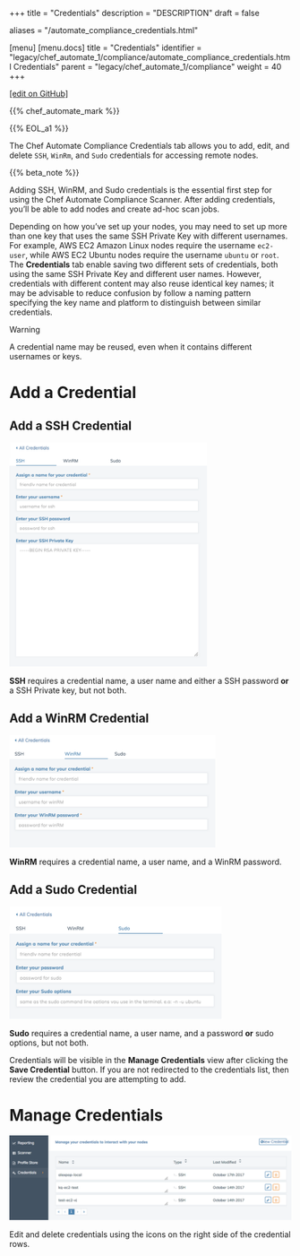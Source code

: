 +++
title = "Credentials"
description = "DESCRIPTION"
draft = false

aliases = "/automate_compliance_credentials.html"

[menu]
  [menu.docs]
    title = "Credentials"
    identifier = "legacy/chef_automate_1/compliance/automate_compliance_credentials.html Credentials"
    parent = "legacy/chef_automate_1/compliance"
    weight = 40
+++    

[\[edit on
GitHub\]](https://github.com/chef/chef-web-docs/blob/master/chef_master/source/automate_compliance_credentials.html)

<meta name="robots" content="noindex">

{{% chef_automate_mark %}}

{{% EOL_a1 %}}

The Chef Automate Compliance Credentials tab allows you to add, edit,
and delete `SSH`, `WinRm`, and `Sudo` credentials for accessing remote
nodes.

{{% beta_note %}}

Adding SSH, WinRM, and Sudo credentials is the essential first step for
using the Chef Automate Compliance Scanner. After adding credentials,
you’ll be able to add nodes and create ad-hoc scan jobs.

Depending on how you’ve set up your nodes, you may need to set up more
than one key that uses the same SSH Private Key with different
usernames. For example, AWS EC2 Amazon Linux nodes require the username
`ec2-user`, while AWS EC2 Ubuntu nodes require the username `ubuntu` or
`root`. The **Credentials** tab enable saving two different sets of
credentials, both using the same SSH Private Key and different user
names. However, credentials with different content may also reuse
identical key names; it may be advisable to reduce confusion by follow a
naming pattern specifying the key name and platform to distinguish
between similar credentials.

<div class="warning" markdown="1">

<div class="admonition-title" markdown="1">

Warning

</div>

A credential name may be reused, even when it contains different
usernames or keys.

</div>

Add a Credential
================

Add a SSH Credential
--------------------

<img src="/images/automate_credentials_ssh.png" height="400" alt="image" />

**SSH** requires a credential name, a user name and either a SSH
password **or** a SSH Private key, but not both.

Add a WinRM Credential
----------------------

<img src="/images/automate_credentials_WinRM.png" height="200" alt="image" />

**WinRM** requires a credential name, a user name, and a WinRM password.

Add a Sudo Credential
---------------------

<img src="/images/automate_credentials_sudo.png" height="200" alt="image" />

**Sudo** requires a credential name, a user name, and a password **or**
sudo options, but not both.

Credentials will be visible in the **Manage Credentials** view after
clicking the **Save Credential** button. If you are not redirected to
the credentials list, then review the credential you are attempting to
add.

Manage Credentials
==================

![image](/images/automate_credentials_manage.png)

Edit and delete credentials using the icons on the right side of the
credential rows.
